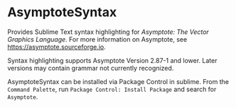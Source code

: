 # AsymptoteSyntax
Provides Sublime Text syntax highlighting for *Asymptote: The Vector Graphics Language*. For more information on Asymptote, see https://asymptote.sourceforge.io.

Syntax highlighting supports Asymptote Version 2.87-1 and lower. Later versions may contain grammar not currently recognized.

AsymptoteSyntax can be installed via Package Control in sublime. From the `Command Palette`, run `Package Control: Install Package` and search for `Asymptote`.
